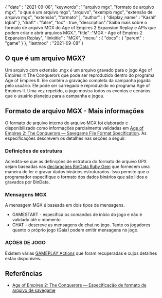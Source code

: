 {
  "date" : "2021-09-08",
  "keywords" :[ "arquivo mgx", "formato de arquivo mgx", "o que é um arquivo mgx", "arquivo", "exemplo mgx", "extensão de arquivo mgx", "extensão", "formato" ],
  "author" : {
    "display_name" : "Kashif Iqbal"
},
  "draft" : "false",
  "toc" : true,
  "description":"Saiba mais sobre o formato de arquivo MGX do Age of Empires 2 Expansion Replay e APIs que podem criar e abrir arquivos MGX.",
  "title" :"MGX - Age of Empires 2 Expansion Replay",
  "linktitle" : "MGX",
  "menu" : {
    "docs" : {
      "parent" : "game"
}
},
  "lastmod" : "2021-09-08"
}

## O que é um arquivo MGX?

Um arquivo com extensão .mgx é um arquivo gravado para o jogo Age of Empires II: The Conquerors que pode ser reproduzido dentro do programa Age of Empires II. Ele contém a gravação completa da campanha jogada pelo usuário. Ele pode ser carregado e reproduzido no programa Age of Empires II. Uma vez repetido, o jogo mostra todos os eventos e cenários que o usuário planejou para a campanha e jogou.

## Formato de arquivo MGX - Mais informações

O formato de arquivo interno do arquivo MGX foi elaborado e disponibilizado como informações parcialmente validadas em [Age of Empires 2: The Conquerors — Savegame File Format Specification](https://github.com/stefan-kolb/aoc-mgx-format). As especificações descrevem os detalhes nas seções a seguir.

### Definições de estrutura

Acredita-se que as definições de estrutura do formato de arquivo GPX sejam baseadas nas [declarações BinData Ruby Gem](https://github.com/dmendel/bindata/wiki) que fornecem uma maneira de ler e gravar dados binários estruturados. Isso permite que o programador especifique o formato dos dados binários que são lidos e gravados por BinData.

### Mensagens MGX

A mensagem MGX é baseada em dois tipos de mensagens.

* GAMESTART - especifica os comandos de início do jogo e não é validado até o momento
* CHAT - descreve as mensagens de chat no jogo. Tanto os jogadores quanto o próprio jogo (Gaia) podem emitir mensagens no jogo.

### AÇÕES DE JOGO

Existem várias [GAMEPLAY Actions](https://github.com/stefan-kolb/aoc-mgx-format/blob/master/README.md#actions) que foram recuperadas e cujos detalhes estão disponíveis.

## Referências

* [Age of Empires 2: The Conquerors — Especificação de formato de arquivo de savegame](https://github.com/stefan-kolb/aoc-mgx-format)

